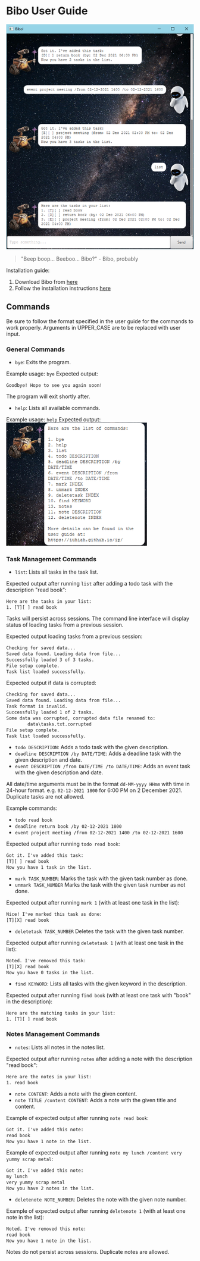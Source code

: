 # Bibo User Guide

![product screenshot](demo.png)

> "Beep boop... Beeboo... Bibo?" - Bibo, probably

Installation guide:

1. Download Bibo from [here](https://github.com/iuhiah/ip/releases/download/v1.0.0/bibo-1.0.0.jar)
2. Follow the installation instructions [here](https://github.com/iuhiah/ip?tab=readme-ov-file#installation)

## Commands
Be sure to follow the format specified in the user guide for the commands to work properly. Arguments in UPPER_CASE are to be replaced with user input.

### General Commands

* `bye`: Exits the program.

Example usage: `bye`
Expected output:
```
Goodbye! Hope to see you again soon!
```
The program will exit shortly after.

* `help`: Lists all available commands.

Example usage: `help`
Expected output:
![expected help output](help.png)

### Task Management Commands

* `list`: Lists all tasks in the task list.

Expected output after running `list` after adding a todo task with the description "read book":

```
Here are the tasks in your list:
1. [T][ ] read book
```

Tasks will persist across sessions. The command line interface will display status of loading tasks from a previous session.

Expected output loading tasks from a previous session:

```
Checking for saved data...
Saved data found. Loading data from file...
Successfully loaded 3 of 3 tasks.
File setup complete.
Task list loaded successfully.
```

Expected output if data is corrupted:

```
Checking for saved data...
Saved data found. Loading data from file...
Task format is invalid.
Successfully loaded 1 of 2 tasks.
Some data was corrupted, corrupted data file renamed to:
        data\tasks.txt.corrupted
File setup complete.
Task list loaded successfully.
```

* `todo DESCRIPTION`: Adds a todo task with the given description.
* `deadline DESCRIPTION /by DATE/TIME`: Adds a deadline task with the given description and date.
* `event DESCRIPTION /from DATE/TIME /to DATE/TIME`: Adds an event task with the given description and date.

All date/time arguments must be in the format `dd-MM-yyyy HHmm` with time in 24-hour format.
e.g. `02-12-2021 1800` for 6:00 PM on 2 December 2021.
Duplicate tasks are not allowed.

Example commands:

* `todo read book`
* `deadline return book /by 02-12-2021 1800`
* `event project meeting /from 02-12-2021 1400 /to 02-12-2021 1600`

Expected output after running `todo read book`:

```
Got it. I've added this task:
[T][ ] read book
Now you have 1 task in the list.
```

* `mark TASK_NUMBER`: Marks the task with the given task number as done.
* `unmark TASK_NUMBER` Marks the task with the given task number as not done.

Expected output after running `mark 1` (with at least one task in the list):

```
Nice! I've marked this task as done:
[T][X] read book
```

* `deletetask TASK_NUMBER` Deletes the task with the given task number.

Expected output after running `deletetask 1` (with at least one task in the list):

```
Noted. I've removed this task:
[T][X] read book
Now you have 0 tasks in the list.
```

* `find KEYWORD`: Lists all tasks with the given keyword in the description.

Expected output after running `find book` (with at least one task with "book" in the description):

```
Here are the matching tasks in your list:
1. [T][ ] read book
```

### Notes Management Commands

* `notes`: Lists all notes in the notes list.

Expected output after running `notes` after adding a note with the description "read book":

```
Here are the notes in your list:
1. read book
```

* `note CONTENT`: Adds a note with the given content.
* `note TITLE /content CONTENT`: Adds a note with the given title and content.

Example of expected output after running `note read book`:

```
Got it. I've added this note:
read book
Now you have 1 note in the list.
```

Example of expected output after running `note my lunch /content very yummy scrap metal`:

```
Got it. I've added this note:
my lunch
very yummy scrap metal
Now you have 2 notes in the list.
```

* `deletenote NOTE_NUMBER`: Deletes the note with the given note number.

Example of expected output after running `deletenote 1` (with at least one note in the list):

```
Noted. I've removed this note:
read book
Now you have 1 note in the list.
```

Notes do not persist across sessions. Duplicate notes are allowed.
